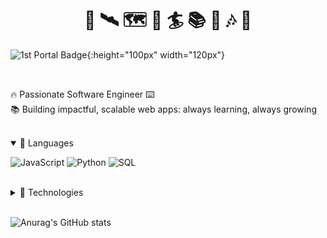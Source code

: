 <style>
.row {
  display: flex;
}

.column {
  flex: 25%;
  padding: 5px;
}

</style>

<h1 align="center"> 📸 🛰️ 🗺️ 🌊 🏄 📚 🎸 🎶 🚀</h1>

![1st Portal Badge](https://i.pinimg.com/originals/d2/6a/b6/d26ab6e45a7d77b5f41704c31403d40c.gif){:height="100px" width="120px"}

<!-- <img src="https://i.pinimg.com/originals/d2/6a/b6/d26ab6e45a7d77b5f41704c31403d40c.gif" style="height: 100px; margin-top: 10px;" alt="Iconic GIF">

<img src="https://i.kym-cdn.com/photos/images/original/001/123/732/1e7.gif" alt="Iconic GIF" style="height: 100px; margin-top: 10px" >

<img src="https://i.pinimg.com/originals/1a/82/8a/1a828a1a4464e5fb83196b04efebc17d.gif" style="height: 130px" alt="Iconic GIF">

<div class="row">
  <div class="column">
    <img src="https://i.pinimg.com/originals/d2/6a/b6/d26ab6e45a7d77b5f41704c31403d40c.gif" style="height: 100px; margin-top: 10px" alt="Iconic GIF">
  </div>
  <div class="column">
    <img src="https://i.kym-cdn.com/photos/images/original/001/123/732/1e7.gif" alt="Iconic GIF" style="height: 100px; margin-top: 10px" >
  </div>
  <div class="column">
    <img src="https://i.pinimg.com/originals/1a/82/8a/1a828a1a4464e5fb83196b04efebc17d.gif" style="height: 130px" alt="Iconic GIF">
  </div>
  <div class="column"> </div>
</div> -->

<br>

🔥 Passionate Software Engineer ⌨️ <br>
📚 Building impactful, scalable web apps: always learning, always growing <br>

<br>
<details open>
<summary>📜 Languages</summary>

![JavaScript](https://img.shields.io/badge/-JavaScript-000?&logo=JavaScript)
![Python](https://img.shields.io/badge/-Python-000?&logo=Python)
![SQL](https://img.shields.io/badge/-SQL-000?&logo=MySQL)

</details>

<br>

<details>
  <summary>🧪 Technologies</summary>

#### Frontend

![ReactJS](https://img.shields.io/badge/-React.js-000?&logo=React)
![Boostrap](https://img.shields.io/badge/-Boostrap-000?&logo=bootstrap)
![less](https://img.shields.io/badge/-less-000?&logo=less&logoColor=16537e)

#### Backend

![Django](https://img.shields.io/badge/-Django-000?&logo=django&logoColor=103e2e)
![Node.js](https://img.shields.io/badge/-Node.js-000?&logo=node.js)
![Express](https://img.shields.io/badge/-Express-000?&logo=express)
![Laravel](https://img.shields.io/badge/-Laravel-000?&logo=laravel)

#### Layout and Design

![Adobe Photoshop](https://img.shields.io/badge/-Adobe%20Photoshop-000?&logo=adobephotoshop)
![Adobe InDesign](https://img.shields.io/badge/-Adobe%20InDesign-000?&logo=adobeindesign)
![Adobe Lightroom](https://img.shields.io/badge/-Adobe%20Lightroom-000?&logo=adobelightroom)
![Adobe Premiere](https://img.shields.io/badge/-Adobe%20Premiere-000?&logo=adobepremierepro)
![Adobe AfterEffects](https://img.shields.io/badge/-Adobe%20AfterEffects-000?&logo=adobeaftereffects)
![AutoCAD](https://img.shields.io/badge/-AutoCAD-000?&logo=autocad)

#### Productivity Tools and Services

![Linux](https://img.shields.io/badge/-Linux-000?&logo=Linux)
![Docker](https://img.shields.io/badge/-Docker-000?&logo=Docker)
![WordPress](https://img.shields.io/badge/-WordPress-000?&logo=Wordpress)
![Redis](https://img.shields.io/badge/-Redis-000?&logo=Redis)

#### Database-related

a
![PostgreSQL](https://img.shields.io/badge/-PostgreSQL-000?&logo=postgresql)
![MySQL](https://img.shields.io/badge/-MySQL-000?&logo=mysql)
![SQlite](https://img.shields.io/badge/-SQlite-000?&logo=sqlite&logoColor=3d85c6)

</details>

<br>

![Anurag's GitHub stats](https://github-readme-stats.vercel.app/api?username=ecodivilas&theme=chartreuse-dark&show_icons=true&hide_border=true&show_icons=true&include_all_commits=true&count_private=true&line_height=21&icon_color=FFE400&bg_color=09131B&text_color=ffffff&border_color=0c1a25&cache_seconds=86400&hide=contribs,issues&card_width=500)
